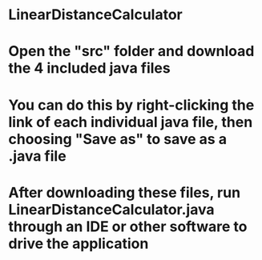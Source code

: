 # LinearDistanceCalculator
# Open the "src" folder and download the 4 included java files
# You can do this by right-clicking the link of each individual java file, then choosing "Save as" to save as a .java file
# After downloading these files, run LinearDistanceCalculator.java through an IDE or other software to drive the application
